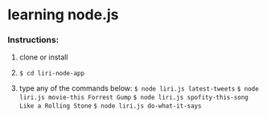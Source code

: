 <h1> learning node.js </h1>


<h3>Instructions:</h3>

1. clone or install

2. `$ cd liri-node-app`

3. type any of the commands below:
`$ node liri.js latest-tweets`
`$ node liri.js movie-this Forrest Gump`
`$ node liri.js spofity-this-song Like a Rolling Stone`
`$ node liri.js do-what-it-says`
